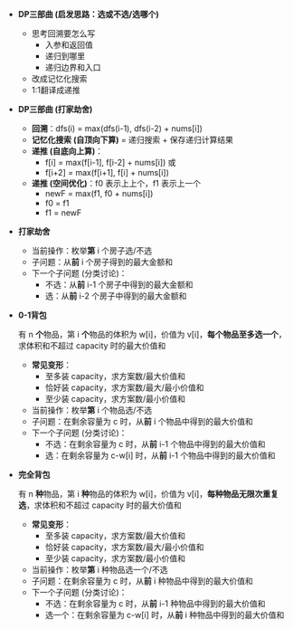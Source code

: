 - **DP三部曲 (启发思路：选或不选/选哪个)**
  - 思考回溯要怎么写
    - 入参和返回值
    - 递归到哪里
    - 递归边界和入口
  - 改成记忆化搜索
  - 1:1翻译成递推

- **DP三部曲 (打家劫舍)**
  - **回溯**：dfs(i) = max(dfs(i-1), dfs(i-2) + nums[i])
  - **记忆化搜索 (自顶向下算)** = 递归搜索 + 保存递归计算结果
  - **递推 (自底向上算)**：
    - f[i] = max(f[i-1], f[i-2] + nums[i]) 或
    - f[i+2] = max(f[i+1], f[i] + nums[i])
  - **递推 (空间优化)**：f0 表示上上个，f1 表示上一个
    - newF = max(f1, f0 + nums[i])
    - f0 = f1
    - f1 = newF

- **打家劫舍**
  - 当前操作：枚举**第** i 个房子选/不选
  - 子问题：从**前** i 个房子得到的最大金额和
  - 下一个子问题 (分类讨论)：
    - 不选：从**前** i-1 个房子中得到的最大金额和
    - 选：从**前** i-2 个房子中得到的最大金额和
  
- **0-1背包**

  有 n **个**物品，第 i **个**物品的体积为 w[i]，价值为 v[i]，**每个物品至多选一个**，求体积和不超过 capacity 时的最大价值和
  - **常见变形**：
    - 至多装 capacity，求方案数/最大价值和
    - 恰好装 capacity，求方案数/最大/最小价值和
    - 至少装 capacity，求方案数/最小价值和
  - 当前操作：枚举**第** i 个物品选/不选
  - 子问题：在剩余容量为 c 时，从**前** i 个物品中得到的最大价值和
  - 下一个子问题 (分类讨论)：
    - 不选：在剩余容量为 c 时，从**前** i-1 个物品中得到的最大价值和
    - 选：在剩余容量为 c-w[i] 时，从**前** i-1 个物品中得到的最大价值和

- **完全背包**

  有 n **种**物品，第 i **种**物品的体积为 w[i]，价值为 v[i]，**每种物品无限次重复选**，求体积和不超过 capacity 时的最大价值和
  - **常见变形**：
    - 至多装 capacity，求方案数/最大价值和
    - 恰好装 capacity，求方案数/最大/最小价值和
    - 至少装 capacity，求方案数/最小价值和
  - 当前操作：枚举**第** i 种物品选一个/不选
  - 子问题：在剩余容量为 c 时，从**前** i 种物品中得到的最大价值和
  - 下一个子问题 (分类讨论)：
    - 不选：在剩余容量为 c 时，从**前** i-1 种物品中得到的最大价值和
    - 选一个：在剩余容量为 c-w[i] 时，从**前** i 种物品中得到的最大价值和
